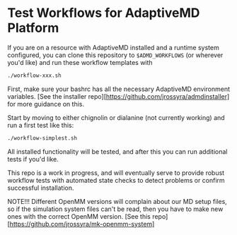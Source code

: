 # Test Workflows for AdaptiveMD Platform

If you are on a resource with AdaptiveMD installed and
a runtime system configured, you can clone this repository
to `$ADMD_WORKFLOWS` (or wherever you'd like) and run
these workflow templates with
```bash
./workflow-xxx.sh
```

First, make sure your bashrc has all the necessary
AdaptiveMD environment variables. [See the installer repo][https://github.com/jrossyra/admdinstaller]
for more guidance on this.

Start by moving to either chignolin or dialanine (not currently
working) and run a first test like this:
```bash
./workflow-simplest.sh
```

All installed functionality will be tested, and after this you can run additional
tests if you'd like.

This repo is a work in progress, and will eventually serve to provide
robust workflow tests with automated state checks to detect problems
or confirm successful installation. 

NOTE!!!
Different OpenMM versions will complain about our MD setup files,
so if the simulation system files can't be read, then you have to
make new ones with the correct OpenMM version. [See this repo][https://github.com/jrossyra/mk-openmm-system]
